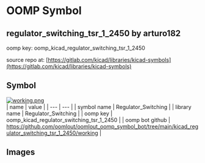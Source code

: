 # OOMP Symbol  
## regulator_switching_tsr_1_2450  by arturo182  
  
oomp key: oomp_kicad_regulator_switching_tsr_1_2450  
  
source repo at: [https://gitlab.com/kicad/libraries/kicad-symbols](https://gitlab.com/kicad/libraries/kicad-symbols)  
## Symbol  
  
[![working.png](working_600.png)](working.png)  
| name | value | 
| --- | --- | 
| symbol name | Regulator_Switching | 
| library name | Regulator_Switching | 
| oomp key | oomp_kicad_regulator_switching_tsr_1_2450 | 
| oomp bot github | https://github.com/oomlout/oomlout_oomp_symbol_bot/tree/main/kicad_regulator_switching_tsr_1_2450/working | 
## Images  
